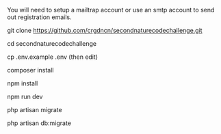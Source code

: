 You will need to setup a mailtrap account or use an smtp account to send out registration emails.

git clone https://github.com/crgdncn/secondnaturecodechallenge.git

cd secondnaturecodechallenge

cp .env.example .env    (then edit)

composer install

npm install

npm run dev

php artisan migrate

php artisan db:migrate
